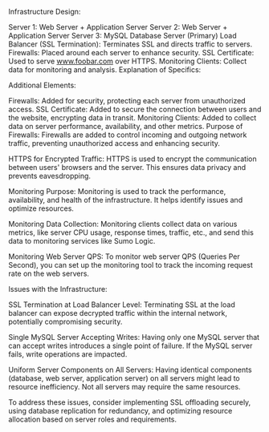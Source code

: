 Infrastructure Design:

Server 1: Web Server + Application Server
Server 2: Web Server + Application Server
Server 3: MySQL Database Server (Primary)
Load Balancer (SSL Termination): Terminates SSL and directs traffic to servers.
Firewalls: Placed around each server to enhance security.
SSL Certificate: Used to serve www.foobar.com over HTTPS.
Monitoring Clients: Collect data for monitoring and analysis.
Explanation of Specifics:

Additional Elements:

Firewalls: Added for security, protecting each server from unauthorized access.
SSL Certificate: Added to secure the connection between users and the website, encrypting data in transit.
Monitoring Clients: Added to collect data on server performance, availability, and other metrics.
Purpose of Firewalls:
Firewalls are added to control incoming and outgoing network traffic, preventing unauthorized access and enhancing security.

HTTPS for Encrypted Traffic:
HTTPS is used to encrypt the communication between users' browsers and the server. This ensures data privacy and prevents eavesdropping.

Monitoring Purpose:
Monitoring is used to track the performance, availability, and health of the infrastructure. It helps identify issues and optimize resources.

Monitoring Data Collection:
Monitoring clients collect data on various metrics, like server CPU usage, response times, traffic, etc., and send this data to monitoring services like Sumo Logic.

Monitoring Web Server QPS:
To monitor web server QPS (Queries Per Second), you can set up the monitoring tool to track the incoming request rate on the web servers.

Issues with the Infrastructure:

SSL Termination at Load Balancer Level:
Terminating SSL at the load balancer can expose decrypted traffic within the internal network, potentially compromising security.

Single MySQL Server Accepting Writes:
Having only one MySQL server that can accept writes introduces a single point of failure. If the MySQL server fails, write operations are impacted.

Uniform Server Components on All Servers:
Having identical components (database, web server, application server) on all servers might lead to resource inefficiency. Not all servers may require the same resources.

To address these issues, consider implementing SSL offloading securely, using database replication for redundancy, and optimizing resource allocation based on server roles and requirements.
